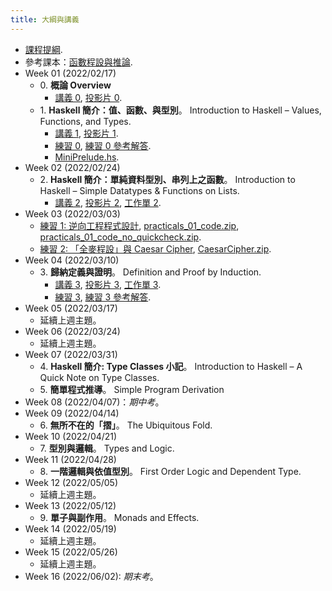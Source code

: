 ```yaml
---
title: 大綱與講義
---
```


* [課程提綱](../assets/syllabus.pdf).
* 參考課本：[函數程設與推論](../assets/fpbook.pdf).
* Week 01 (2022/02/17)
  * 0\. **概論 Overview**
    * [講義 0](../assets/handouts_00.pdf), [投影片 0](../assets/slides_00.pdf).
  * 1\. **Haskell 簡介：值、函數、與型別**。
    Introduction to Haskell – Values, Functions, and Types.
    * [講義 1](../assets/handouts_01.pdf), [投影片 1](../assets/slides_01.pdf).
    * [練習 0](../assets/practicals_00.pdf), [練習 0 參考解答](../assets/practicals_00_sols.pdf).
    * [MiniPrelude.hs](../assets/MiniPrelude.hs).
* Week 02 (2022/02/24)
  * 2\. **Haskell 簡介：單純資料型別、串列上之函數**。
    Introduction to Haskell – Simple Datatypes & Functions on Lists.
    * [講義 2](../assets/handouts_02.pdf), [投影片 2](../assets/slides_02.pdf), [工作單 2](../assets/work_sheet_02.pdf).
* Week 03 (2022/03/03)
  * [練習 1: 逆向工程程式設計](../assets/practicals_01.pdf), [practicals_01_code.zip](../assets/practicals_01_code.zip), [practicals_01_code_no_quickcheck.zip](../assets/practicals_01_code_no_quickcheck.zip).
  * [練習 2: 「全麥程設」與 Caesar Cipher](../assets/practicals_02.pdf), [CaesarCipher.zip](../assets/CaesarCipher.zip).
* Week 04 (2022/03/10)
  * 3\. **歸納定義與證明**。
    Definition and Proof by Induction.
    * [講義 3](../assets/handouts_03.pdf), [投影片 3](../assets/slides_03.pdf), [工作單 3](../assets/work_sheet_03.pdf).
    * [練習 3](../assets/practicals_03.pdf), [練習 3 參考解答](../assets/practicals_03_sols.pdf).
* Week 05 (2022/03/17)
  * 延續上週主題。
* Week 06 (2022/03/24)
  * 延續上週主題。
* Week 07 (2022/03/31)
  * 4\. **Haskell 簡介: Type Classes 小記**。
    Introduction to Haskell – A Quick Note on Type Classes.
  * 5\. **簡單程式推導**。
    Simple Program Derivation
* Week 08 (2022/04/07)：*期中考*。
* Week 09 (2022/04/14)
  * 6\. **無所不在的「摺」**。
    The Ubiquitous Fold.
* Week 10 (2022/04/21)
  * 7\. **型別與邏輯**。
    Types and Logic.
* Week 11 (2022/04/28)
  * 8\. **一階邏輯與依值型別**。
    First Order Logic and Dependent Type.
* Week 12 (2022/05/05)
  * 延續上週主題。
* Week 13 (2022/05/12)
  * 9\. **單子與副作用**。
    Monads and Effects.
* Week 14 (2022/05/19)
  * 延續上週主題。
* Week 15 (2022/05/26)
  * 延續上週主題。
* Week 16 (2022/06/02): *期末考*。
